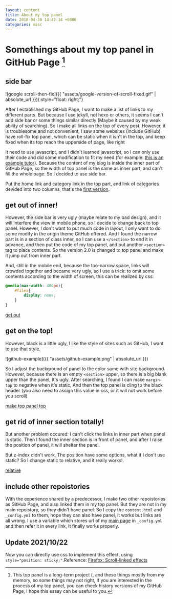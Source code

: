 ```yaml
---
layout: content
title: About my top panel
date: 2018-04-30 14:42:14 +0800
categories: misc
---
```


# Somethings about my top panel in GitHub Page [^1]

## side bar

![google scroll-then-fix]({{ "assets/google-version-of-scroll-fixed.gif" | absolute_url }}){:style="float: right;"}

After I established my GitHub Page, I want to make a list of links to my different parts. But because I use jekyll, not hexo or others, it seems I can't add side bar or some things similar directly (Maybe it caused by my weak ability of searching). So I make all links on the top of every post. However, it is troublesome and not convenient, I saw some websites (include GitHub) have roll-fix top panel, which can be static when it isn't in the top, and keep fixed when its top reach the upperside of page, like right 

It need to use javascript, and I didn't learned javascript, so I can only use their code and did some modification to fit my need (for example: [this is an example tutor](https://css-tricks.com/scroll-fix-content/)). Because the content of my blog is inside the inner part of GitHub Page, so the width of top panel is the same as inner part, and can't fill the whole page. So I decided to use side bar.

Put the home link and category link in the top part, and link of categories devided into two columns, that's the [first version](https://github.com/sirius1242/sirius1242.github.io/commit/6130dbc7d9eab6e3b2d2935faa29f2d1c36a54b8).

## get out of inner!

However, the side bar is very ugly (maybe relate to my bad design), and it will interfere the view in mobile phone, so I decide to change back to top panel. However, I don't want to put much code in layout, I only want to do some modify in the origin theme GitHub offered. And I found the narrow part is in a section of class inner, so I can use a `</section>` to end it in advance, and then put the code of my top panel, and put another `<section>` tag to place contents. So the version 2.0 is changed to top panel and make it jump out from inner part.

And, still in the mobile end, because the too-narrow space, links will crowded together and became very ugly, so I use a trick: to omit some contents according to the width of screen, this can be realized by css:

```css
@media(max-width: 400px){
    #files{
        display: none;
    }   
}
```

[get out](https://github.com/sirius1242/sirius1242.github.io/commit/4db335798a94d94ed0531bf01ea7695e6ccf914f)

## get on the top!

However, black is a little ugly, I like the style of sites such as GitHub, I want to use that style.

![github-example]({{ "assets/github-example.png" | absolute_url }})

So I adjust the background of panel to the color same with site background. However, because there is an empty `<section>` upper, so there is a big blank upper than the panel, It's ugly. After searching, I found I can make `margin-top` to negative when it's static, And then the top panel is cling to the black header (you also need to assign this value in css, or it will not work before you scroll)

[make top panel top](https://github.com/sirius1242/sirius1242.github.io/commit/94259dcfe4e43d36d2d8be53feba8bf80b8b394a)

## get rid of inner section totally!

But another problem occured: I can't click the links in inner part when panel is static. Then I found the inner section is in front of panel, and after I raise the position of panel, it will shelter the panel. 

But z-index didn't work. The position have some options, what if I don't use static? So I change static to relative, and it really works!.

[relative](https://github.com/sirius1242/sirius1242.github.io/commit/37f14726e28dcc3e87954fe224e10123c5ff062e)

## include other repoistories

With the experience shared by a predecessor, I make two other repoistories as GitHub Page, and also linked them in my top panel. But they are not in my main repoistory, so they didn't have panel. So I copy the `content.html` and `_config.yml` to them, hope they can also have panel, it works but links are all wrong. I use a variable which stores url of my [main page](https://sirius1242.github.io) in `_config.yml` and then refer it in every link, It finally works properly.

## Update 2021/10/22

Now you can directly use css to implement this effect, using `style="position: sticky;"`.Reference: [Firefox: Scroll-linked effects](https://firefox-source-docs.mozilla.org/performance/scroll-linked_effects.html)

[^1]: This top panel is a long-term project (, and these things mostly from my memory, so some things may not right, If you are interested in the process of my top panel, you can check history versions of my GitHub Page, I hope this essay can be useful to you.

